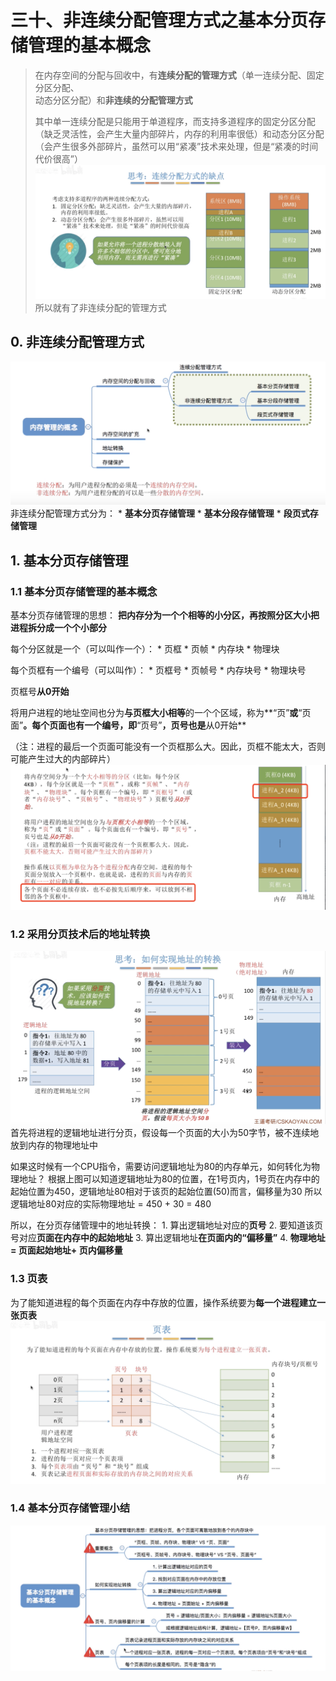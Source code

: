 # 三十、非连续分配管理方式之基本分页存储管理的基本概念

> 在内存空间的分配与回收中，有**连续分配的管理方式**（单一连续分配、固定分区分配、  
> 动态分区分配）和**非连续的分配管理方式**  
>   
> 其中单一连续分配是只能用于单道程序，而支持多道程序的固定分区分配（缺乏灵活性，会产生大量内部碎片，内存的利用率很低）和动态分区分配（会产生很多外部碎片，虽然可以用“紧凑”技术来处理，但是“紧凑的时间代价很高”）  
>   ![](%E4%B8%89%E5%8D%81%E3%80%81%E9%9D%9E%E8%BF%9E%E7%BB%AD%E5%88%86%E9%85%8D%E7%AE%A1%E7%90%86%E6%96%B9%E5%BC%8F%E4%B9%8B%E5%9F%BA%E6%9C%AC%E5%88%86%E9%A1%B5%E5%AD%98%E5%82%A8%E7%AE%A1%E7%90%86%E7%9A%84%E5%9F%BA%E6%9C%AC%E6%A6%82%E5%BF%B5/%E6%88%AA%E5%B1%8F2021-07-09%2015.01.58.png)  
> 所以就有了非连续分配的管理方式  

## 0. 非连续分配管理方式
![](%E4%B8%89%E5%8D%81%E3%80%81%E9%9D%9E%E8%BF%9E%E7%BB%AD%E5%88%86%E9%85%8D%E7%AE%A1%E7%90%86%E6%96%B9%E5%BC%8F%E4%B9%8B%E5%9F%BA%E6%9C%AC%E5%88%86%E9%A1%B5%E5%AD%98%E5%82%A8%E7%AE%A1%E7%90%86%E7%9A%84%E5%9F%BA%E6%9C%AC%E6%A6%82%E5%BF%B5/DF13A446-7441-49A1-8ABF-18D935A15EF5.png)
非连续分配管理方式分为：
	* **基本分页存储管理**
	* **基本分段存储管理**
	* **段页式存储管理**

## 1. 基本分页存储管理

### 1.1 基本分页存储管理的基本概念
基本分页存储管理的思想：
	**把内存分为一个个相等的小分区，再按照分区大小把进程拆分成一个个小部分**

每个分区就是一个（可以叫作一个）：
	* 页框
	* 页帧
	* 内存块
	* 物理块

每个页框有一个编号（可以叫作）：
	* 页框号
	* 页帧号
	* 内存块号
	* 物理块号

页框号**从0开始**

将用户进程的地址空间也分为**与页框大小相等**的一个个区域，称为**“页”**或**“页面”**。每个页面也有一个编号，即**“页号”**，页号也是**从0开始**

（注：进程的最后一个页面可能没有一个页框那么大。因此，页框不能太大，否则可能产生过大的内部碎片）
![](%E4%B8%89%E5%8D%81%E3%80%81%E9%9D%9E%E8%BF%9E%E7%BB%AD%E5%88%86%E9%85%8D%E7%AE%A1%E7%90%86%E6%96%B9%E5%BC%8F%E4%B9%8B%E5%9F%BA%E6%9C%AC%E5%88%86%E9%A1%B5%E5%AD%98%E5%82%A8%E7%AE%A1%E7%90%86%E7%9A%84%E5%9F%BA%E6%9C%AC%E6%A6%82%E5%BF%B5/70A21600-A4D6-4261-B076-269E049781BD.png)


### 1.2 采用分页技术后的地址转换
![](%E4%B8%89%E5%8D%81%E3%80%81%E9%9D%9E%E8%BF%9E%E7%BB%AD%E5%88%86%E9%85%8D%E7%AE%A1%E7%90%86%E6%96%B9%E5%BC%8F%E4%B9%8B%E5%9F%BA%E6%9C%AC%E5%88%86%E9%A1%B5%E5%AD%98%E5%82%A8%E7%AE%A1%E7%90%86%E7%9A%84%E5%9F%BA%E6%9C%AC%E6%A6%82%E5%BF%B5/A5EB965B-093E-4617-BD6A-CE06871DCF8B.png)
首先将进程的逻辑地址进行分页，假设每一个页面的大小为50字节，被不连续地放到内存的物理地址中

如果这时候有一个CPU指令，需要访问逻辑地址为80的内存单元，如何转化为物理地址？
根据上图可以知道逻辑地址为80的位置，在1号页内，1号页在内存中的起始位置为450，逻辑地址80相对于该页的起始位置(50)而言，偏移量为30
所以逻辑地址80对应的实际物理地址 = 450 + 30 = 480

所以，在分页存储管理中的地址转换：
	1. 算出逻辑地址对应的**页号**
	2. 要知道该页号对应**页面在内存中的起始地址**
	3. 算出逻辑地址**在页面内的“偏移量”**
	4. **物理地址 = 页面起始地址+ 页内偏移量**


### 1.3 页表
为了能知道进程的每个页面在内存中存放的位置，操作系统要为**每一个进程建立一张页表**
![](%E4%B8%89%E5%8D%81%E3%80%81%E9%9D%9E%E8%BF%9E%E7%BB%AD%E5%88%86%E9%85%8D%E7%AE%A1%E7%90%86%E6%96%B9%E5%BC%8F%E4%B9%8B%E5%9F%BA%E6%9C%AC%E5%88%86%E9%A1%B5%E5%AD%98%E5%82%A8%E7%AE%A1%E7%90%86%E7%9A%84%E5%9F%BA%E6%9C%AC%E6%A6%82%E5%BF%B5/05739ED1-A7B5-4CE9-B6A9-8253A10DE099.png)

### 1.4 基本分页存储管理小结
![](%E4%B8%89%E5%8D%81%E3%80%81%E9%9D%9E%E8%BF%9E%E7%BB%AD%E5%88%86%E9%85%8D%E7%AE%A1%E7%90%86%E6%96%B9%E5%BC%8F%E4%B9%8B%E5%9F%BA%E6%9C%AC%E5%88%86%E9%A1%B5%E5%AD%98%E5%82%A8%E7%AE%A1%E7%90%86%E7%9A%84%E5%9F%BA%E6%9C%AC%E6%A6%82%E5%BF%B5/1DA8A255-962C-4C2D-833B-C9C1817B8073.png)







